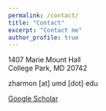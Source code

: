 ```yaml
---
permalink: /contact/
title: "Contact"
excerpt: "Contact me"
author_profile: true
---
```


1407 Marie Mount Hall\
College Park, MD 20742

zharmon [at] umd [dot] edu

[Google Scholar](https://scholar.google.com/citations?user=k9OkYpwAAAAJ&hl=en&oi=ao)
